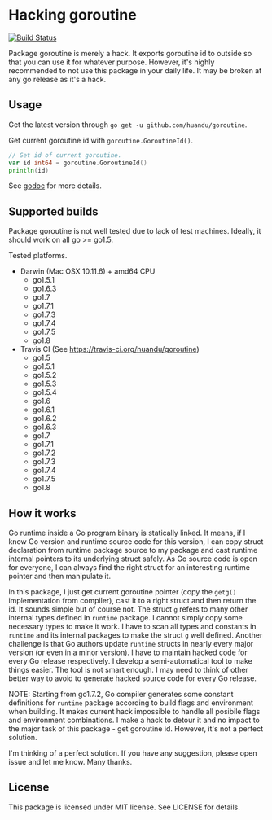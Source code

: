 # Hacking goroutine #

[![Build Status](https://travis-ci.org/huandu/goroutine.png?branch=master)](https://travis-ci.org/huandu/goroutine)

Package goroutine is merely a hack.
It exports goroutine id to outside so that you can use it for whatever purpose.
However, it's highly recommended to not use this package in your daily life.
It may be broken at any go release as it's a hack.

## Usage ##

Get the latest version through `go get -u github.com/huandu/goroutine`.

Get current goroutine id with `goroutine.GoroutineId()`.

```go
// Get id of current goroutine.
var id int64 = goroutine.GoroutineId()
println(id)
```

See [godoc](https://godoc.org/github.com/huandu/goroutine) for more details.

## Supported builds ##

Package goroutine is not well tested due to lack of test machines.
Ideally, it should work on all go >= go1.5.

Tested platforms.
* Darwin (Mac OSX 10.11.6) + amd64 CPU
    * go1.5.1
    * go1.6.3
    * go1.7
    * go1.7.1
    * go1.7.3
    * go1.7.4
    * go1.7.5
    * go1.8
* Travis CI (See https://travis-ci.org/huandu/goroutine)
    * go1.5
    * go1.5.1
    * go1.5.2
    * go1.5.3
    * go1.5.4
    * go1.6
    * go1.6.1
    * go1.6.2
    * go1.6.3
    * go1.7
    * go1.7.1
    * go1.7.2
    * go1.7.3
    * go1.7.4
    * go1.7.5
    * go1.8

## How it works ##

Go runtime inside a Go program binary is statically linked. It means, if I know Go version and runtime source code for
this version, I can copy struct declaration from runtime package source to my package and cast runtime internal pointers
to its underlying struct safely. As Go source code is open for everyone, I can always find the right struct for an
interesting runtime pointer and then manipulate it.

In this package, I just get current goroutine pointer (copy the `getg()` implementation from compiler), cast it to a right
struct and then return the id. It sounds simple but of course not. The struct `g` refers to many other internal types defined
in `runtime` package. I cannot simply copy some necessary types to make it work. I have to scan all types and constants in
`runtime` and its internal packages to make the struct `g` well defined. Another challenge is that Go authors update
`runtime` structs in nearly every major version (or even in a minor version). I have to maintain hacked code for every Go
release respectively. I develop a semi-automatical tool to make things easier. The tool is not smart enough.  I may need to
think of other better way to avoid to generate hacked source code for every Go release.

NOTE: Starting from go1.7.2, Go compiler generates some constant definitions for `runtime` package according to build flags and
environment when building. It makes current hack impossible to handle all posibile flags and environment combinations. I make a
hack to detour it and no impact to the major task of this package - get goroutine id. However, it's not a perfect solution.

I'm thinking of a perfect solution. If you have any suggestion, please open issue and let me know. Many thanks.

## License ##

This package is licensed under MIT license. See LICENSE for details.
